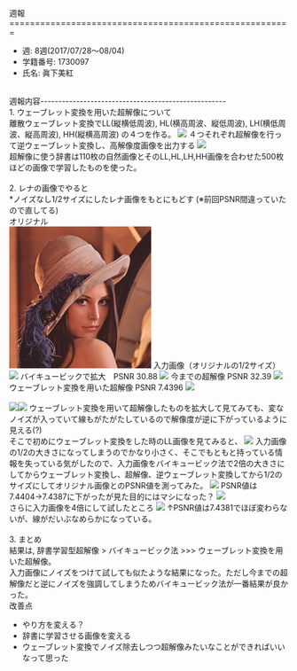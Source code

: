 週報 =======================================================  
* 週: 8週(2017/07/28〜08/04)
* 学籍番号: 1730097 
* 氏名: 眞下美紅 <br>
<br>
週報内容----------------------------------------------------  <br>
1. ウェーブレット変換を用いた超解像について <br>
離散ウェーブレット変換でLL(縦横低周波), HL(横高周波、縦低周波), LH(横低周波、縦高周波), HH(縦横高周波) の４つを作る。
<img src="https://raw.githubusercontent.com/mashimomiku/code/master/image/%E3%82%A6%E3%82%A7%E3%83%BC%E3%83%96%E3%83%AC%E3%83%83%E3%83%88%E5%88%86%E8%A7%A3.png">
４つそれぞれ超解像を行って逆ウェーブレット変換し、高解像度画像を出力する
<img src="https://raw.githubusercontent.com/mashimomiku/code/master/image/%E5%9B%B3.png">
<br>
超解像に使う辞書は110枚の自然画像とそのLL,HL,LH,HH画像を合わせた500枚ほどの画像で学習したものを使った。<br><br>
2. レナの画像でやると <br>
*ノイズなし1/2サイズにしたレナ画像をもとにもどす (※前回PSNR間違っていたので直してる) <br>
オリジナル <br>  
<img src="https://raw.githubusercontent.com/mashimomiku/ScSR/master/Data/Testing/gnd.bmp">
入力画像（オリジナルの1/2サイズ）    
<img src="https://raw.githubusercontent.com/mashimomiku/code/master/Data/Testing/input.bmp">
バイキュービックで拡大　PSNR 30.88
<img src="https://raw.githubusercontent.com/mashimomiku/code/master/image/bicu30%2C8820.bmp">
今までの超解像 PSNR 32.39                     
<img src="https://raw.githubusercontent.com/mashimomiku/code/master/image/nonoiseSR.bmp">
ウェーブレット変換を用いた超解像  PSNR 7.4396   
<img src="https://raw.githubusercontent.com/mashimomiku/code/master/image/nonoisewSR.bmp">
<br>
<br>
<img src="https://raw.githubusercontent.com/mashimomiku/code/master/image/kakudai2.bmp"><img src="https://raw.githubusercontent.com/mashimomiku/code/master/image/kakudai1.bmp">
ウェーブレット変換を用いて超解像したものを拡大して見てみても、変なノイズが入っていて線もがたがたしているので解像度が逆に下がっているように見える(?)<br>
そこで初めにウェーブレット変換をした時のLL画像を見てみると、
<img src="https://raw.githubusercontent.com/mashimomiku/code/master/image/LLlena.bmp">
入力画像の1/2の大きさになってしまうのでかなり小さく、そこでもともと持っている情報を失っている気がしたので、入力画像をバイキュービック法で2倍の大きさにしてからウェーブレット変換し、超解像、逆ウェーブレット変換してから1/2のサイズにしてオリジナル画像とのPSNR値を測ってみた。
<img src="https://raw.githubusercontent.com/mashimomiku/code/master/image/nonoisewSR2.bmp">
PSNR値は7.4404→7.4387に下がったが見た目的にはマシになった？
<img src="https://raw.githubusercontent.com/mashimomiku/code/master/image/kakudai3.bmp">
<br>
さらに入力画像を4倍にして試したところ
<img src="https://raw.githubusercontent.com/mashimomiku/code/master/image/wSR4bai.bmp">
↑PSNR値は7.4381でほぼ変わらないが、線がだいぶなめらかになっている。<br>
<br>
3. まとめ<br>
結果は, 辞書学習型超解像 > バイキュービック法 >>> ウェーブレット変換を用いた超解像。<br>
入力画像にノイズをつけて試しても似たような結果になった。ただし今までの超解像だと逆にノイズを強調してしまうためバイキュービック法が一番結果が良かった。
<br>
改善点<ul>
  <li>やり方を変える？         </li>
  <li>辞書に学習させる画像を変える       </li>
  <li>ウェーブレット変換でノイズ除去しつつ超解像みたいなことができればいいなって思った      </li>
</ul>

